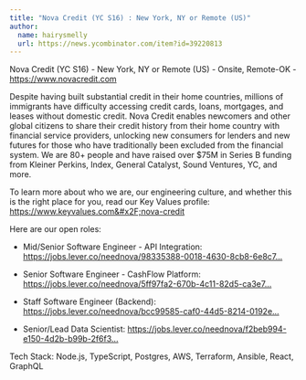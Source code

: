 ```yaml
---
title: "Nova Credit (YC S16) : New York, NY or Remote (US)"
author:
  name: hairysmelly
  url: https://news.ycombinator.com/item?id=39220813
---
```

Nova Credit (YC S16) - New York, NY or Remote (US) - Onsite, Remote-OK - <a href="https:&#x2F;&#x2F;www.novacredit.com" rel="nofollow">https:&#x2F;&#x2F;www.novacredit.com</a>

Despite having built substantial credit in their home countries, millions of immigrants have difficulty accessing credit cards, loans, mortgages, and leases without domestic credit. Nova Credit enables newcomers and other global citizens to share their credit history from their home country with financial service providers, unlocking new consumers for lenders and new futures for those who have traditionally been excluded from the financial system. We are 80+ people and have raised over $75M in Series B funding from Kleiner Perkins, Index, General Catalyst, Sound Ventures, YC, and more.

To learn more about who we are, our engineering culture, and whether this is the right place for you, read our Key Values profile: <a href="https:&#x2F;&#x2F;www.keyvalues.com&#x2F;nova-credit" rel="nofollow">https:&#x2F;&#x2F;www.keyvalues.com&#x2F;nova-credit</a>

Here are our open roles:

* Mid&#x2F;Senior Software Engineer - API Integration: <a href="https:&#x2F;&#x2F;jobs.lever.co&#x2F;neednova&#x2F;98335388-0018-4630-8cb8-6e8c73a4d4c7?lever-origin=applied&amp;lever-source%5B%5D=KeyValues" rel="nofollow">https:&#x2F;&#x2F;jobs.lever.co&#x2F;neednova&#x2F;98335388-0018-4630-8cb8-6e8c7...</a>

* Senior Software Engineer - CashFlow Platform: <a href="https:&#x2F;&#x2F;jobs.lever.co&#x2F;neednova&#x2F;5ff97fa2-670b-4c11-82d5-ca3e7f28fac3?lever-origin=applied&amp;lever-source%5B%5D=KeyValues" rel="nofollow">https:&#x2F;&#x2F;jobs.lever.co&#x2F;neednova&#x2F;5ff97fa2-670b-4c11-82d5-ca3e7...</a>

* Staff Software Engineer (Backend): <a href="https:&#x2F;&#x2F;jobs.lever.co&#x2F;neednova&#x2F;bcc99585-caf0-44d5-8214-0192e8a0f01b?lever-origin=applied&amp;lever-source%5B%5D=KeyValues" rel="nofollow">https:&#x2F;&#x2F;jobs.lever.co&#x2F;neednova&#x2F;bcc99585-caf0-44d5-8214-0192e...</a>

* Senior&#x2F;Lead Data Scientist: <a href="https:&#x2F;&#x2F;jobs.lever.co&#x2F;neednova&#x2F;f2beb994-e150-4d2b-b99b-2f6f38f73016?lever-origin=applied&amp;lever-source%5B%5D=KeyValues" rel="nofollow">https:&#x2F;&#x2F;jobs.lever.co&#x2F;neednova&#x2F;f2beb994-e150-4d2b-b99b-2f6f3...</a>

Tech Stack: Node.js, TypeScript, Postgres, AWS, Terraform, Ansible, React, GraphQL
